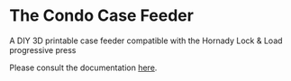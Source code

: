 # The Condo Case Feeder
A DIY 3D printable case feeder compatible with the Hornady Lock & Load progressive press

Please consult the documentation [here](https://github.com/dyspreficks/ShoeboxCaseFeeder/wiki).